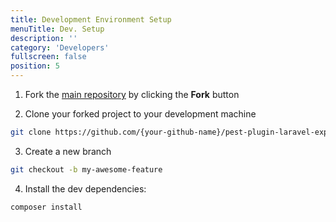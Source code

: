 ```yaml
---
title: Development Environment Setup
menuTitle: Dev. Setup
description: ''
category: 'Developers'
fullscreen: false
position: 5
---
```



1. Fork the [main repository](https://github.com/def-studio/pest-plugin-laravel-expectations) by clicking the **Fork** button

2. Clone your forked project to your development machine
```bash
git clone https://github.com/{your-github-name}/pest-plugin-laravel-expectations
```

3. Create a new branch
```bash
git checkout -b my-awesome-feature
```

4. Install the dev dependencies:
```bash
composer install
```
